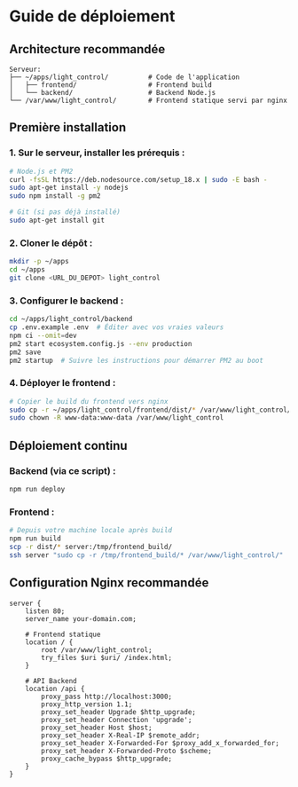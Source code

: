 # Guide de déploiement

## Architecture recommandée

```
Serveur:
├── ~/apps/light_control/          # Code de l'application
│   ├── frontend/                  # Frontend build
│   └── backend/                   # Backend Node.js
└── /var/www/light_control/        # Frontend statique servi par nginx
```

## Première installation

### 1. Sur le serveur, installer les prérequis :
```bash
# Node.js et PM2
curl -fsSL https://deb.nodesource.com/setup_18.x | sudo -E bash -
sudo apt-get install -y nodejs
sudo npm install -g pm2

# Git (si pas déjà installé)
sudo apt-get install git
```

### 2. Cloner le dépôt :
```bash
mkdir -p ~/apps
cd ~/apps
git clone <URL_DU_DEPOT> light_control
```

### 3. Configurer le backend :
```bash
cd ~/apps/light_control/backend
cp .env.example .env  # Éditer avec vos vraies valeurs
npm ci --omit=dev
pm2 start ecosystem.config.js --env production
pm2 save
pm2 startup  # Suivre les instructions pour démarrer PM2 au boot
```

### 4. Déployer le frontend :
```bash
# Copier le build du frontend vers nginx
sudo cp -r ~/apps/light_control/frontend/dist/* /var/www/light_control/
sudo chown -R www-data:www-data /var/www/light_control
```

## Déploiement continu

### Backend (via ce script) :
```bash
npm run deploy
```

### Frontend :
```bash
# Depuis votre machine locale après build
npm run build
scp -r dist/* server:/tmp/frontend_build/
ssh server "sudo cp -r /tmp/frontend_build/* /var/www/light_control/"
```

## Configuration Nginx recommandée

```nginx
server {
    listen 80;
    server_name your-domain.com;
    
    # Frontend statique
    location / {
        root /var/www/light_control;
        try_files $uri $uri/ /index.html;
    }
    
    # API Backend
    location /api {
        proxy_pass http://localhost:3000;
        proxy_http_version 1.1;
        proxy_set_header Upgrade $http_upgrade;
        proxy_set_header Connection 'upgrade';
        proxy_set_header Host $host;
        proxy_set_header X-Real-IP $remote_addr;
        proxy_set_header X-Forwarded-For $proxy_add_x_forwarded_for;
        proxy_set_header X-Forwarded-Proto $scheme;
        proxy_cache_bypass $http_upgrade;
    }
}
```